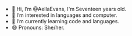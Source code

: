 - 👋 Hi, I’m @AellaEvans, I'm Seventeen years old.
- 👀 I’m interested in languages and computer.
- 🌱 I’m currently learning code and languages.
- 😄 Pronouns: She/her.

<!---
AellaEvans/AellaEvans is a ✨ special ✨ repository because its `README.md` (this file) appears on your GitHub profile.
You can click the Preview link to take a look at your changes.
--->
